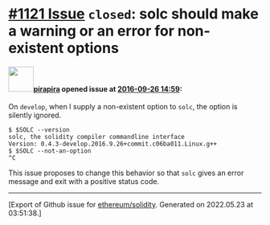 # [\#1121 Issue](https://github.com/ethereum/solidity/issues/1121) `closed`: solc should make a warning or an error for non-existent options

#### <img src="https://avatars.githubusercontent.com/u/44281?u=19789513178700ad73a6cf535a40fbbfdc1ad615&v=4" width="50">[pirapira](https://github.com/pirapira) opened issue at [2016-09-26 14:59](https://github.com/ethereum/solidity/issues/1121):

On `develop`, when I supply a non-existent option to `solc`, the option is silently ignored.

```
$ $SOLC --version
solc, the solidity compiler commandline interface
Version: 0.4.3-develop.2016.9.26+commit.c06ba011.Linux.g++
$ $SOLC --not-an-option
^C
```

This issue proposes to change this behavior so that `solc` gives an error message and exit with a positive status code.





-------------------------------------------------------------------------------



[Export of Github issue for [ethereum/solidity](https://github.com/ethereum/solidity). Generated on 2022.05.23 at 03:51:38.]
